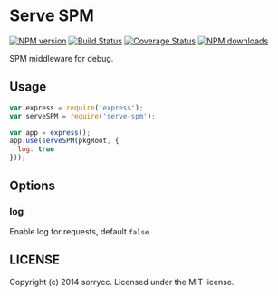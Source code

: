 # Serve SPM

[![NPM version](https://img.shields.io/npm/v/serve-spm.svg?style=flat)](https://npmjs.org/package/serve-spm)
[![Build Status](https://travis-ci.org/spmjs/serve-spm.png)](https://travis-ci.org/spmjs/serve-spm)
[![Coverage Status](https://coveralls.io/repos/spmjs/serve-spm/badge.png?branch=master)](https://coveralls.io/r/spmjs/serve-spm?branch=master)
[![NPM downloads](http://img.shields.io/npm/dm/serve-spm.svg?style=flat)](https://npmjs.org/package/serve-spm)

SPM middleware for debug.

## Usage

```javascript
var express = require('express');
var serveSPM = require('serve-spm');

var app = express();
app.use(serveSPM(pkgRoot, {
  log: true
}));
```

## Options

### log

Enable log for requests, default `false`.

## LICENSE

Copyright (c) 2014 sorrycc. Licensed under the MIT license.
